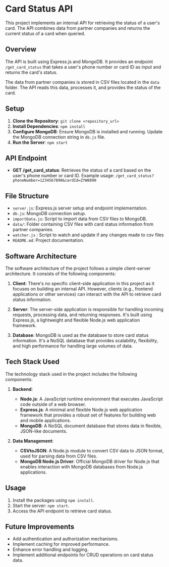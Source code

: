 # Card Status API

This project implements an internal API for retrieving the status of a user's card. The API combines data from partner companies and returns the current status of a card when queried.

## Overview

The API is built using Express.js and MongoDB. It provides an endpoint `/get_card_status` that takes a user's phone number or card ID as input and returns the card's status.

The data from partner companies is stored in CSV files located in the `data` folder. The API reads this data, processes it, and provides the status of the card.

## Setup

1. **Clone the Repository**: `git clone <repository_url>`
2. **Install Dependencies**: `npm install`
3. **Configure MongoDB**: Ensure MongoDB is installed and running. Update the MongoDB connection string in `db.js` file.
4. **Run the Server**: `npm start`

## API Endpoint

-   **GET /get_card_status**: Retrieves the status of a card based on the user's phone number or card ID. Example usage: `/get_card_status?phoneNumber=1234567890&cardId=ZYW8890`

## File Structure

-   `server.js`: Express.js server setup and endpoint implementation.
-   `db.js`: MongoDB connection setup.
-   `importData.js`: Script to import data from CSV files to MongoDB.
-   `data/`: Folder containing CSV files with card status information from partner companies.
-   `watcher.js` : Script to watch and update if any changes made to csv files
-   `README.md`: Project documentation.

## Software Architecture

The software architecture of the project follows a simple client-server architecture. It consists of the following components:

1. **Client**: There's no specific client-side application in this project as it focuses on building an internal API. However, clients (e.g., frontend applications or other services) can interact with the API to retrieve card status information.

2. **Server**: The server-side application is responsible for handling incoming requests, processing data, and returning responses. It's built using Express.js, a lightweight and flexible Node.js web application framework.

3. **Database**: MongoDB is used as the database to store card status information. It's a NoSQL database that provides scalability, flexibility, and high performance for handling large volumes of data.

## Tech Stack Used

The technology stack used in the project includes the following components:

1. **Backend**:

    - **Node.js**: A JavaScript runtime environment that executes JavaScript code outside of a web browser.
    - **Express.js**: A minimal and flexible Node.js web application framework that provides a robust set of features for building web and mobile applications.
    - **MongoDB**: A NoSQL document database that stores data in flexible, JSON-like documents.

2. **Data Management**:
    - **CSVtoJSON**: A Node.js module to convert CSV data to JSON format, used for parsing data from CSV files.
    - **MongoDB Node.js Driver**: Official MongoDB driver for Node.js that enables interaction with MongoDB databases from Node.js applications.

## Usage
1. Install the packages using `npm install`.
2. Start the server: `npm start`.
3. Access the API endpoint to retrieve card status.

## Future Improvements

-   Add authentication and authorization mechanisms.
-   Implement caching for improved performance.
-   Enhance error handling and logging.
-   Implement additional endpoints for CRUD operations on card status data.
